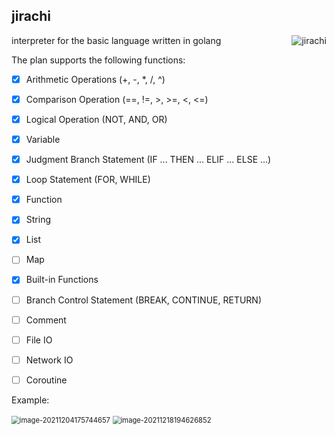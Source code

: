 ## jirachi

<img align="right" alt="jirachi" src="https://img.caiyifan.cn/typora_picgo/Jirachi.png" />

interpreter for the basic language written in golang

The plan supports the following functions:

- [x] Arithmetic Operations (+, -, *, /, ^)
- [x] Comparison Operation (==, !=, >, >=, <, <=)
- [x] Logical Operation (NOT, AND, OR)
- [x] Variable
- [x] Judgment Branch Statement (IF ... THEN ... ELIF ... ELSE ...)
- [x] Loop Statement (FOR, WHILE)
- [x] Function
- [x] String
- [x] List
- [ ] Map
- [x] Built-in Functions
- [ ] Branch Control Statement (BREAK, CONTINUE, RETURN)
- [ ] Comment
- [ ] File IO
- [ ] Network IO
- [ ] Coroutine



Example:

<img src="https://img.caiyifan.cn/typora_picgo/image-20211204175744657.png" alt="image-20211204175744657" style="zoom:80%;" /> 



<img src="https://img.caiyifan.cn/typora_picgo/image-20211218194626852.png" alt="image-20211218194626852" style="zoom:80%;" />
